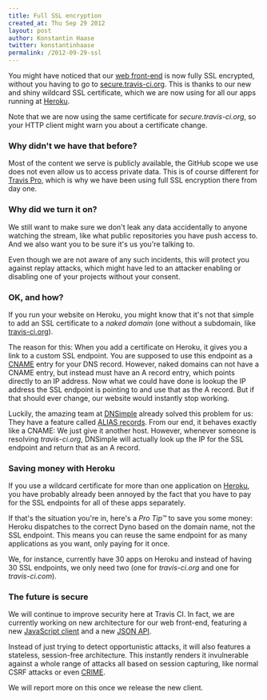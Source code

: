 ```yaml
---
title: Full SSL encryption
created_at: Thu Sep 29 2012
layout: post
author: Konstantin Haase
twitter: konstantinhaase
permalink: /2012-09-29-ssl
---
```


You might have noticed that our [web front-end](https://travis-ci.org) is now fully SSL encrypted, without you having to go to [secure.travis-ci.org](https://secure.travis-ci.org). This is thanks to our new and shiny wildcard SSL certificate, which we are now using for all our apps running at [Heroku](http://www.heroku.com/).

Note that we are now using the same certificate for *secure.travis-ci.org*, so your HTTP client might warn you about a certificate change.

### Why didn't we have that before?

Most of the content we serve is publicly available, the GitHub scope we use does not even allow us to access private data. This is of course different for [Travis Pro](http://travis-ci.com), which is why we have been using full SSL encryption there from day one.

### Why did we turn it on?

We still want to make sure we don't leak any data accidentally to anyone watching the stream, like what public repositories you have push access to. And we also want you to be sure it's us you're talking to.

Even though we are not aware of any such incidents, this will protect you against replay attacks, which might have led to an attacker enabling or disabling one of your projects without your consent.

### OK, and how?

If you run your website on Heroku, you might know that it's not that simple to add an SSL certificate to a *naked domain* (one without a subdomain, like [travis-ci.org](https://travis-ci.org)).

The reason for this: When you add a certificate on Heroku, it gives you a link to a custom SSL endpoint. You are supposed to use this endpoint as a [CNAME](http://en.wikipedia.org/wiki/CNAME) entry for your DNS record. However, naked domains can not have a CNAME entry, but instead must have an A record entry, which points directly to an IP address. Now what we could have done is lookup the IP address the SSL endpoint is pointing to and use that as the A record. But if that should ever change, our website would instantly stop working.

Luckily, the amazing team at [DNSimple](https://dnsimple.com) already solved this problem for us: They have a feature called [ALIAS records](http://blog.dnsimple.com/zone-apex-naked-domain-alias-that-works/). From our end, it behaves exactly like a CNAME: We just give it another host. However, whenever someone is resolving *travis-ci.org*, DNSimple will actually look up the IP for the SSL endpoint and return that as an A record.

### Saving money with Heroku

If you use a wildcard certificate for more than one application on [Heroku](http://heroku.com), you have probably already been annoyed by the fact that you have to pay for the SSL endpoints for all of these apps separately.

If that's the situation you're in, here's a *Pro Tip™* to save you some money: Heroku dispatches to the correct Dyno based on the domain name, not the SSL endpoint. This means you can reuse the same endpoint for as many applications as you want, only paying for it once.

We, for instance, currently have 30 apps on Heroku and instead of having 30 SSL endpoints, we only need two (one for *travis-ci.org* and one for *travis-ci.com*).

### The future is secure

We will continue to improve security here at Travis CI. In fact, we are currently working on new architecture for our web front-end, featuring a new [JavaScript client](https://github.com/travis-ci/travis-web) and a new [JSON API](https://github.com/travis-ci/travis-api).

Instead of just trying to detect opportunistic attacks, it will also features a stateless, session-free architecture. This instantly renders it invulnerable against a whole range of attacks all based on session capturing, like normal CSRF attacks or even [CRIME](http://arstechnica.com/security/2012/09/many-ways-to-break-ssl-with-crime-attacks-experts-warn/).

We will report more on this once we release the new client.
